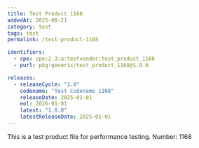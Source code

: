 ```yaml
---
title: Test Product 1168
addedAt: 2025-08-21
category: test
tags: test
permalink: /test-product-1168

identifiers:
  - cpe: cpe:2.3:a:testvendor:test_product_1168
  - purl: pkg:generic/test_product_1168@1.0.0

releases:
  - releaseCycle: "1.0"
    codename: "Test Codename 1168"
    releaseDate: 2025-01-01
    eol: 2026-01-01
    latest: "1.0.0"
    latestReleaseDate: 2025-01-01
---
```


This is a test product file for performance testing. Number: 1168
